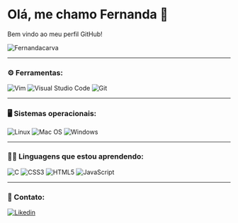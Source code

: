 # Olá, me chamo Fernanda 👋
Bem vindo ao meu perfil GitHub!

![Fernandacarva](https://github-readme-stats.vercel.app/api?username=Fernandacarva&show_icons=true&theme=radical)

---

### :gear: Ferramentas:
![Vim](https://img.shields.io/badge/VIM-%2311AB00.svg?logo=vim&logoColor=white)
![Visual Studio Code](https://img.shields.io/badge/Visual%20Studio%20Code-0078d7.svg?logo=visual-studio-code&logoColor=white)
![Git](https://img.shields.io/badge/git-%23F05033.svg?logo=git&logoColor=white)

---

### :desktop_computer: Sistemas operacionais:
![Linux](https://img.shields.io/badge/Linux-FCC624?logo=linux&logoColor=black)
![Mac OS](https://img.shields.io/badge/mac%20os-000000?logo=macos&logoColor=F0F0F0)
![Windows](https://img.shields.io/badge/Windows-0078D6?logo=windows&logoColor=white)

---
### 👩‍💻 Linguagens que estou aprendendo:
![C](https://img.shields.io/badge/c-%2300599C.svg?logo=c&logoColor=white)
![CSS3](https://img.shields.io/badge/css3-%231572B6.svg?logo=css3&logoColor=white)
![HTML5](https://img.shields.io/badge/html5-%23E34F26.svg?logo=html5&logoColor=white)
![JavaScript](https://img.shields.io/badge/javascript-%23323330.svg?logo=javascript&logoColor=%23F7DF1E)

---
###  :iphone: Contato:
[![Likedin](https://img.shields.io/badge/LinkedIn-0077B5?style=for-the-badge&logo=linkedin&logoColor=white)](https://www.linkedin.com/in/fernanda-carvalho-de-castro-8b75ab22b/)
